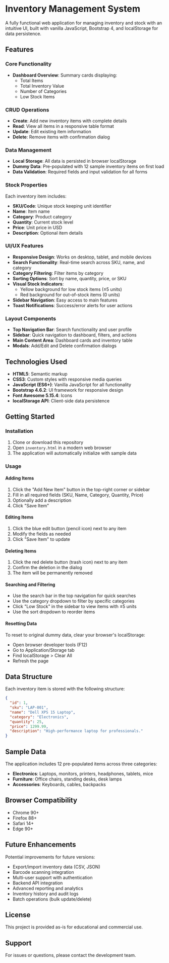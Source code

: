 # Inventory Management System

A fully functional web application for managing inventory and stock with an intuitive UI, built with vanilla JavaScript, Bootstrap 4, and localStorage for data persistence.

## Features

### Core Functionality
- **Dashboard Overview**: Summary cards displaying:
  - Total Items
  - Total Inventory Value
  - Number of Categories
  - Low Stock Items

### CRUD Operations
- **Create**: Add new inventory items with complete details
- **Read**: View all items in a responsive table format
- **Update**: Edit existing item information
- **Delete**: Remove items with confirmation dialog

### Data Management
- **Local Storage**: All data is persisted in browser localStorage
- **Dummy Data**: Pre-populated with 12 sample inventory items on first load
- **Data Validation**: Required fields and input validation for all forms

### Stock Properties
Each inventory item includes:
- **SKU/Code**: Unique stock keeping unit identifier
- **Name**: Item name
- **Category**: Product category
- **Quantity**: Current stock level
- **Price**: Unit price in USD
- **Description**: Optional item details

### UI/UX Features
- **Responsive Design**: Works on desktop, tablet, and mobile devices
- **Search Functionality**: Real-time search across SKU, name, and category
- **Category Filtering**: Filter items by category
- **Sorting Options**: Sort by name, quantity, price, or SKU
- **Visual Stock Indicators**:
  - Yellow background for low stock items (≤5 units)
  - Red background for out-of-stock items (0 units)
- **Sidebar Navigation**: Easy access to main features
- **Toast Notifications**: Success/error alerts for user actions

### Layout Components
- **Top Navigation Bar**: Search functionality and user profile
- **Sidebar**: Quick navigation to dashboard, filters, and actions
- **Main Content Area**: Dashboard cards and inventory table
- **Modals**: Add/Edit and Delete confirmation dialogs

## Technologies Used

- **HTML5**: Semantic markup
- **CSS3**: Custom styles with responsive media queries
- **JavaScript (ES6+)**: Vanilla JavaScript for all functionality
- **Bootstrap 4.6.2**: UI framework for responsive design
- **Font Awesome 5.15.4**: Icons
- **localStorage API**: Client-side data persistence

## Getting Started

### Installation

1. Clone or download this repository
2. Open `inventory.html` in a modern web browser
3. The application will automatically initialize with sample data

### Usage

#### Adding Items
1. Click the "Add New Item" button in the top-right corner or sidebar
2. Fill in all required fields (SKU, Name, Category, Quantity, Price)
3. Optionally add a description
4. Click "Save Item"

#### Editing Items
1. Click the blue edit button (pencil icon) next to any item
2. Modify the fields as needed
3. Click "Save Item" to update

#### Deleting Items
1. Click the red delete button (trash icon) next to any item
2. Confirm the deletion in the dialog
3. The item will be permanently removed

#### Searching and Filtering
- Use the search bar in the top navigation for quick searches
- Use the category dropdown to filter by specific categories
- Click "Low Stock" in the sidebar to view items with ≤5 units
- Use the sort dropdown to reorder items

#### Resetting Data
To reset to original dummy data, clear your browser's localStorage:
- Open browser developer tools (F12)
- Go to Application/Storage tab
- Find localStorage > Clear All
- Refresh the page

## Data Structure

Each inventory item is stored with the following structure:

```json
{
  "id": 1,
  "sku": "LAP-001",
  "name": "Dell XPS 15 Laptop",
  "category": "Electronics",
  "quantity": 25,
  "price": 1299.99,
  "description": "High-performance laptop for professionals."
}
```

## Sample Data

The application includes 12 pre-populated items across three categories:
- **Electronics**: Laptops, monitors, printers, headphones, tablets, mice
- **Furniture**: Office chairs, standing desks, desk lamps
- **Accessories**: Keyboards, cables, backpacks

## Browser Compatibility

- Chrome 90+
- Firefox 88+
- Safari 14+
- Edge 90+

## Future Enhancements

Potential improvements for future versions:
- Export/import inventory data (CSV, JSON)
- Barcode scanning integration
- Multi-user support with authentication
- Backend API integration
- Advanced reporting and analytics
- Inventory history and audit logs
- Batch operations (bulk update/delete)

## License

This project is provided as-is for educational and commercial use.

## Support

For issues or questions, please contact the development team.
